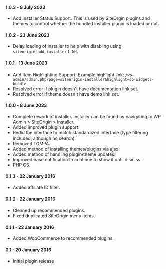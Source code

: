 #### 1.0.3 - 9 July 2023
* Add Installer Status Support. This is used by SiteOrgin plugins and themes to control whether the bundled installer plugin is loaded or not.

#### 1.0.2 - 23 June 2023
* Delay loading of installer to help with disabling using `siteorigin_add_installer` filter.

#### 1.0.1 - 13 June 2023
* Add Item Highlighting Support. Example highlight link: `/wp-admin/admin.php?page=siteorigin-installer&highlight=so-widgets-bundle`
* Resolved error if plugin doesn't have documentation link set.
* Resolved error if theme doesn't have demo link set.

#### 1.0.0 - 8 June 2023
* Complete rework of installer. Installer can be found by navigating to WP Admin > SiteOrigin > Installer.
* Added improved plugin support.
* Redid the interface to match standardized interface (type filtering included, although no search).
* Removed TGMPA.
* Added method of installing themes/plugins via ajax.
* Added method of handling plugin/theme updates.
* Improved base notification to continue to show it until dismiss.
* PHP CS.

#### 0.1.3 - 22 January 2016
* Added affiliate ID filter.

#### 0.1.2 - 22 January 2016
* Cleaned up recommended plugins.
* Fixed duplicated SiteOrigin menu items.

#### 0.1.1 - 22 January 2016
* Added WooCommerce to recommended plugins.

#### 0.1 - 20 January 2016
* Initial plugin release

